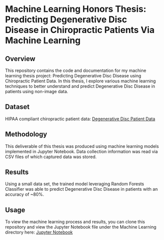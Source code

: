# Machine Learning Honors Thesis: Predicting Degenerative Disc Disease in Chiropractic Patients Via Machine Learning

## Overview

This repository contains the code and documentation for my machine learning thesis project: Predicting Degenerative Disc Disease using Chiropractic Patient Data. In this thesis, I explore various machine learning techniques to better understand and predict Degenerative Disc Disease in patients using non-image data.

## Dataset

HIPAA compliant chiropractic patient data: [Degenerative Disc Patient Data](https://raw.githubusercontent.com/DHUIUC/ISU_Honors_Thesis_2021/main/Machine_Learning/MedicalData2.csv)

## Methodology

This deliverable of this thesis was produced using machine learning models implemented in Jupyter Notebook. Data collection information was read via CSV files of which captured data was stored.

## Results

Using a small data set, the trained model leveraging Random Forests Classifier was able to predict Degenerative Disc Disease in patients with an accuracy of ~80%. 

## Usage

To view the machine learning process and results, you can clone this repository and view the Jupyter Notebook file under the Machine Learning directory here: [Jupyter Notebook](https://github.com/DHUIUC/ISU_Honors_Thesis_2021/blob/main/Machine_Learning/DegenDiscPrediction.ipynb)
